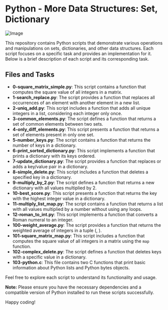 # Python - More Data Structures: Set, Dictionary

![Image](https://images.unsplash.com/photo-1456428746267-a1756408f782?ixlib=rb-4.0.3&ixid=M3wxMjA3fDB8MHxwaG90by1wYWdlfHx8fGVufDB8fHx8fA%3D%3D&auto=format&fit=crop&w=870&q=80)

This repository contains Python scripts that demonstrate various operations and manipulations on sets, dictionaries, and other data structures. Each script focuses on a specific task and provides an implementation for it. Below is a brief description of each script and its corresponding task.

## Files and Tasks

- **0-square_matrix_simple.py**: This script contains a function that computes the square value of all integers in a matrix.
- **1-search_replace.py**: The script provides a function that replaces all occurrences of an element with another element in a new list.
- **2-uniq_add.py**: This script includes a function that adds all unique integers in a list, considering each integer only once.
- **3-common_elements.py**: The script defines a function that returns a set of common elements between two sets.
- **4-only_diff_elements.py**: This script presents a function that returns a set of elements present in only one set.
- **5-number_keys.py**: The script contains a function that returns the number of keys in a dictionary.
- **6-print_sorted_dictionary.py**: This script implements a function that prints a dictionary with its keys ordered.
- **7-update_dictionary.py**: The script provides a function that replaces or adds a key/value pair in a dictionary.
- **8-simple_delete.py**: This script includes a function that deletes a specified key in a dictionary.
- **9-multiply_by_2.py**: The script defines a function that returns a new dictionary with all values multiplied by 2.
- **10-best_score.py**: This script presents a function that returns the key with the highest integer value in a dictionary.
- **11-multiply_list_map.py**: The script contains a function that returns a list with all values multiplied by a number without using any loops.
- **12-roman_to_int.py**: This script implements a function that converts a Roman numeral to an integer.
- **100-weight_average.py**: The script provides a function that returns the weighted average of integers in a tuple (<score>, <weight>).
- **101-square_matrix_map.py**: This script includes a function that computes the square value of all integers in a matrix using the `map` function.
- **102-complex_delete.py**: The script defines a function that deletes keys with a specific value in a dictionary.
- **103-python.c**: This file contains two C functions that print basic information about Python lists and Python bytes objects.

Feel free to explore each script to understand its functionality and usage.

**Note:** Please ensure you have the necessary dependencies and a compatible version of Python installed to run these scripts successfully.

Happy coding!

